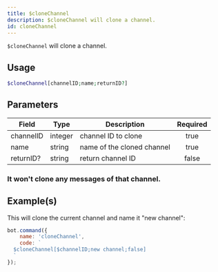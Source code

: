```yaml
---
title: $cloneChannel
description: $cloneChannel will clone a channel.
id: cloneChannel
---
```


`$cloneChannel` will clone a channel.

## Usage

```php
$cloneChannel[channelID;name;returnID?]
```

## Parameters

| Field     | Type    | Description                | Required |
|-----------|---------|----------------------------|:--------:|
| channelID | integer | channel ID to clone        |   true   |
| name      | string  | name of the cloned channel |   true   |
| returnID? | string  | return channel ID          |  false   |

### It won't clone any messages of that channel.

## Example(s)

This will clone the current channel and name it "new channel":

```javascript
bot.command({
    name: 'cloneChannel',
    code: `
  $cloneChannel[$channelID;new channel;false]
  `
});
```

